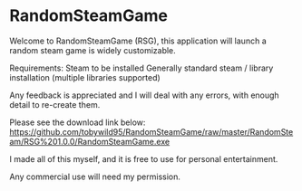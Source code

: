 # RandomSteamGame

Welcome to RandomSteamGame (RSG), this application will launch a random steam game is widely customizable.

Requirements:
Steam to be installed
Generally standard steam / library installation (multiple libraries supported)

Any feedback is appreciated and I will deal with any errors, with enough detail to re-create them.

Please see the download link below:
https://github.com/tobywild95/RandomSteamGame/raw/master/RandomSteam/RSG%201.0.0/RandomSteamGame.exe

I made all of this myself, and it is free to use for personal entertainment.

Any commercial use will need my permission.
